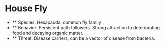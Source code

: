 # House Fly
- ** Species: Hexapaoda, common fly family
- ** Behavior: Persistent path followers. Strong attraction to deteriorating food and decaying organic matter.
- ** Threat: Disease carriers, can be a vector of disease from bacteria. 